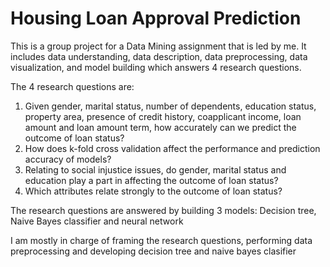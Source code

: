# Housing Loan Approval Prediction

This is a group project for a Data Mining assignment that is led by me. It includes data understanding, data description, data preprocessing, data visualization, and model building which answers 4 research questions.

The 4 research questions are:

1. Given gender, marital status, number of dependents, education status, property area, presence of credit history, coapplicant income, loan amount and loan amount term, how accurately can we predict the outcome of loan status?
2. How does k-fold cross validation affect the performance and prediction accuracy of models?
3. Relating to social injustice issues, do gender, marital status and education play a part in affecting the outcome of loan status?
4. Which attributes relate strongly to the outcome of loan status?

The research questions are answered by building 3 models: Decision tree, Naive Bayes classifier and neural network

I am mostly in charge of framing the research questions, performing data preprocessing and developing decision tree and naive bayes clasifier

